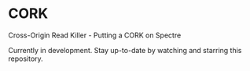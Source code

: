 # CORK
Cross-Origin Read Killer - Putting a CORK on Spectre

Currently in development. Stay up-to-date by watching and starring this repository.
